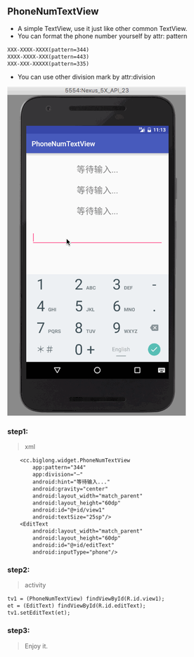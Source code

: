 ## PhoneNumTextView
* A simple TextView, use it just like other common TextView.
* You can format the phone number yourself by attr: pattern
```
XXX-XXXX-XXXX(pattern=344)
XXXX-XXXX-XXX(pattern=443)
XXX-XXX-XXXXX(pattern=335)
```
* You can use other division mark by attr:division

![gif](gif/phoneNumTextView_demo.gif)

### step1:
> xml
```
    <cc.biglong.widget.PhoneNumTextView
        app:pattern="344"
        app:division="—"
        android:hint="等待输入..."
        android:gravity="center"
        android:layout_width="match_parent"
        android:layout_height="60dp"
        android:id="@+id/view1"
        android:textSize="25sp"/>
    <EditText
        android:layout_width="match_parent"
        android:layout_height="60dp"
        android:id="@+id/editText"
        android:inputType="phone"/>
```

### step2:
> activity
```
tv1 = (PhoneNumTextView) findViewById(R.id.view1);
et = (EditText) findViewById(R.id.editText);
tv1.setEditText(et);
```

### step3:
> Enjoy it.